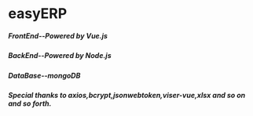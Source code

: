 # easyERP

##### FrontEnd--Powered by Vue.js
##### BackEnd--Powered by Node.js
##### DataBase--mongoDB
##### Special thanks to axios,bcrypt,jsonwebtoken,viser-vue,xlsx and so on and so forth.
